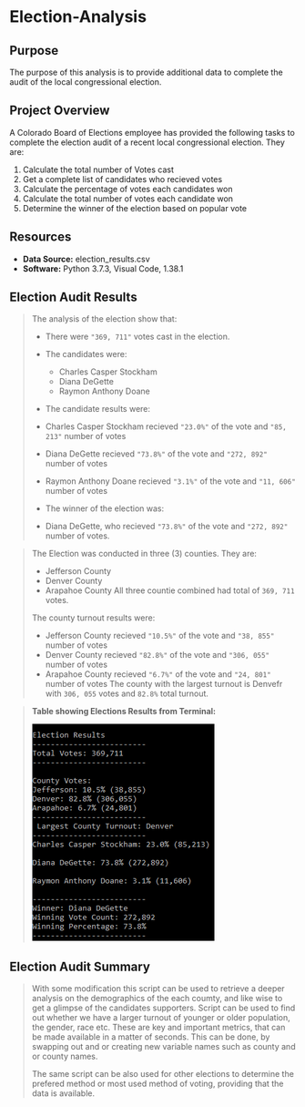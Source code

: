 # Election-Analysis

## Purpose
The purpose of this analysis is to provide additional data to complete the audit of the local congressional election.

## Project Overview
A Colorado Board of Elections employee has provided the following tasks to complete the election audit of a recent local congressional election. They are:

1. Calculate the total number of Votes cast
2. Get a complete list of candidates who recieved votes
3. Calculate the percentage of votes each candidates won
4. Calculate the total number of votes each candidate won
5. Determine the winner of the election based on popular vote

## Resources
- **Data Source:** election_results.csv
- **Software:** Python 3.7.3, Visual Code, 1.38.1

## Election Audit Results
>The analysis of the election show that:
>- There were `"369, 711"` votes cast in the election.
> - The candidates were:
>   - Charles Casper Stockham
>   - Diana DeGette
>   - Raymon Anthony Doane
>  
>- The candidate results were:
>  - Charles Casper Stockham recieved `"23.0%"` of the vote and `"85, 213"` number of votes
>  - Diana DeGette recieved `"73.8%"` of the vote and `"272, 892"` number of votes
>  - Raymon Anthony Doane recieved `"3.1%"` of the vote and `"11, 606"` number of votes
>  
>- The winner of the election was:
>  - Diana DeGette, who recieved `"73.8%"` of the vote and `"272, 892"` number of votes.

>The Election was conducted in three (3) counties. They are:
>- Jefferson County
>- Denver County
>- Arapahoe County
>All three countie combined had total of `369, 711` votes.
>
>The county turnout results were:
>  - Jefferson County recieved `"10.5%"` of the vote and `"38, 855"` number of votes  
>  - Denver County recieved `"82.8%"` of the vote and `"306, 055"` number of votes
>  - Arapahoe County recieved `"6.7%"` of the vote and `"24, 801"` number of votes
>The county with the largest turnout is Denvefr with `306, 055` votes and `82.8%` total turnout. 

>**Table showing Elections Results from Terminal:**
>
>![election_results](./Resources/election_results.png)
  
## Election Audit Summary
>With some modification this script can be used to retrieve a deeper analysis on the demographics of the each coumty, and like wise to get a glimpse of the candidates supporters. Script can be used to find out whether we have a larger turnout of younger or older population, the gender, race etc. These are key and important metrics, that can be made available in a matter of seconds. This can be done, by swapping out and or creating new variable names such as county and or county names. 
>
>The same script can be also used for other elections to determine the prefered method or most used method of voting, providing that the data is available.


